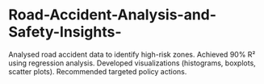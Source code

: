 # Road-Accident-Analysis-and-Safety-Insights-
Analysed road accident data to identify high-risk zones. Achieved 90% R² using regression analysis. Developed visualizations (histograms, boxplots, scatter plots). Recommended targeted policy actions. 
